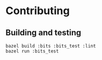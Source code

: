 # Contributing

## Building and testing
``` shell
bazel build :bits :bits_test :lint
bazel run :bits_test
```
